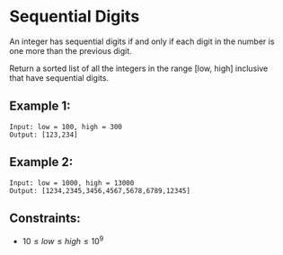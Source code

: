 # Sequential Digits

An integer has sequential digits if and only if each digit in the number is  
one more than the previous digit.

Return a sorted list of all the integers in the range [low, high] inclusive  
that have sequential digits.

 

## Example 1:

    Input: low = 100, high = 300
    Output: [123,234]

## Example 2:

    Input: low = 1000, high = 13000
    Output: [1234,2345,3456,4567,5678,6789,12345]

 

## Constraints:

* $10 \le low \le high \le 10^9$

